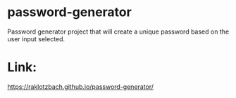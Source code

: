 # password-generator
 
 Password generator project that will create a unique password based on the user input selected.  

# Link:
https://raklotzbach.github.io/password-generator/



